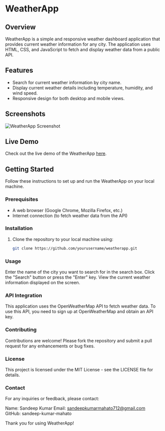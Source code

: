 # WeatherApp

## Overview
WeatherApp is a simple and responsive weather dashboard application that provides current weather information for any city. The application uses HTML, CSS, and JavaScript to fetch and display weather data from a public API.

## Features
- Search for current weather information by city name.
- Display current weather details including temperature, humidity, and wind speed.
- Responsive design for both desktop and mobile views.

## Screenshots
![WeatherApp Screenshot](path_to_screenshot.png)

## Live Demo
Check out the live demo of the WeatherApp [here](https://your-live-demo-link.com).

## Getting Started
Follow these instructions to set up and run the WeatherApp on your local machine.

### Prerequisites
- A web browser (Google Chrome, Mozilla Firefox, etc.)
- Internet connection (to fetch weather data from the API)

### Installation
1. Clone the repository to your local machine using:
   ```bash
   git clone https://github.com/yourusername/weatherapp.git

### Usage
Enter the name of the city you want to search for in the search box.
Click the "Search" button or press the "Enter" key.
View the current weather information displayed on the screen.

### API Integration
This application uses the OpenWeatherMap API to fetch weather data. To use this API, you need to sign up at OpenWeatherMap and obtain an API key.

### Contributing
Contributions are welcome! Please fork the repository and submit a pull request for any enhancements or bug fixes.

### License
This project is licensed under the MIT License - see the LICENSE file for details.

### Contact
For any inquiries or feedback, please contact:

Name: Sandeep Kumar
Email: sandeepkumarmahato712@gmail.com
GitHub: sandeep-kumar-mahato

Thank you for using WeatherApp!

